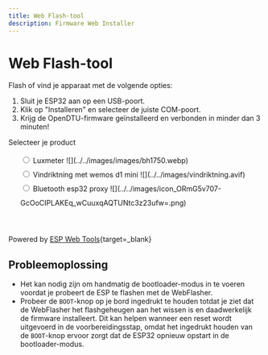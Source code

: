 ```yaml
---
title: Web Flash-tool
description: Firmware Web Installer
---
```


<style>
  .md-content__button {
    display: none;
  }
  .pick-variant select {
    background: transparent;
    width: 300px;
    padding: 1px;
    font-size: 16pt;
    border: 1px solid #ddd;
    height: 51px;
    border-radius: 15px;
  }
  .invisible {
    visibility: hidden;
  }
  .radios li {
    list-style: none;
    line-height: 2em;
  }
</style>

# Web Flash-tool

Flash of vind je apparaat met de volgende opties:

1. Sluit je ESP32 aan op een USB-poort.
2. Klik op "Installeren" en selecteer de juiste COM-poort.
3. Krijg de OpenDTU-firmware geïnstalleerd en verbonden in minder dan 3 minuten!

<p>Selecteer je product</p>
<ul class="radios">
<li>
    <label><input type="radio" name="type" value="luxmeter" /> Luxmeter</label>
    ![](../../images/images/bh1750.webp)
<li>
    <label><input type="radio" name="type" value="vindriktning" /> Vindriktning met wemos d1 mini</label>
    ![](../../images/vindriktning.avif)
</li>
<li>
    <label><input type="radio" name="type" value="bluetoothproxy" /> Bluetooth esp32 proxy</label>
    ![](../../images/icon_ORmG5v707-GcOoCIPLAKEq_wCuuxqAQTUNtc3z23ufw=.png)
    
</li>
</ul>
<p class="button-row" align="center">
<esp-web-install-button class="invisible">
  <button slot="activate" class="md-button md-button--primary">INSTALL</button>
  <span slot="unsupported">Use Chrome Desktop</span>
  <span slot="not-allowed">Not allowed to use this on HTTP!</span>
</esp-web-install-button>
</p>

Powered by [ESP Web Tools](https://esphome.github.io/esp-web-tools/){target=_blank}

<script>
    document.querySelectorAll('input[name="type"]').forEach(radio =>
    radio.addEventListener("change", () => {
        const button = document.querySelector('esp-web-install-button');
        button.manifest = `../files/manifest_${radio.value}.json`;
        button.classList.remove('invisible');
    }
    ));
</script>
<script type="module" src="https://unpkg.com/esp-web-tools@8.0.1/dist/web/install-button.js?module"></script>

## Probleemoplossing

* Het kan nodig zijn om handmatig de bootloader-modus in te voeren
  voordat je probeert de ESP te flashen met de WebFlasher.
* Probeer de `BOOT`-knop op je bord ingedrukt te houden totdat je ziet dat de WebFlasher 
  het flashgeheugen aan het wissen is en daadwerkelijk de firmware installeert. Dit kan helpen 
  wanneer een reset wordt uitgevoerd in de voorbereidingsstap, omdat het ingedrukt houden van de 
  `BOOT`-knop ervoor zorgt dat de ESP32 opnieuw opstart in de bootloader-modus.